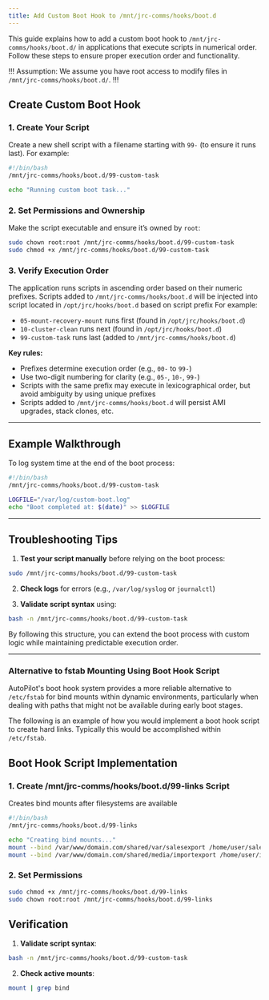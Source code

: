 ```yaml
---
title: Add Custom Boot Hook to /mnt/jrc-comms/hooks/boot.d
---
```


This guide explains how to add a custom boot hook to `/mnt/jrc-comms/hooks/boot.d/` in applications that execute scripts in numerical order. Follow these steps to ensure proper execution order and functionality.

!!! Assumption:
We assume you have root access to modify files in `/mnt/jrc-comms/hooks/boot.d/`.
!!!

## Create Custom Boot Hook

### 1. Create Your Script  
Create a new shell script with a filename starting with `99-` (to ensure it runs last). For example:  

```bash
#!/bin/bash
/mnt/jrc-comms/hooks/boot.d/99-custom-task

echo "Running custom boot task..."
```

### 2. Set Permissions and Ownership  
Make the script executable and ensure it’s owned by `root`:  

```bash
sudo chown root:root /mnt/jrc-comms/hooks/boot.d/99-custom-task
sudo chmod +x /mnt/jrc-comms/hooks/boot.d/99-custom-task
```

### 3. Verify Execution Order  
The application runs scripts in ascending order based on their numeric prefixes. Scripts added to `/mnt/jrc-comms/hooks/boot.d` will be injected into script located in `/opt/jrc/hooks/boot.d` based on script prefix For example:  

- `05-mount-recovery-mount` runs first (found in `/opt/jrc/hooks/boot.d`)
- `10-cluster-clean` runs next (found in `/opt/jrc/hooks/boot.d`)
- `99-custom-task` runs last (added to `/mnt/jrc-comms/hooks/boot.d`)

**Key rules:**  
- Prefixes determine execution order (e.g., `00-` to `99-`)  
- Use two-digit numbering for clarity (e.g., `05-`, `10-`, `99-`)  
- Scripts with the same prefix may execute in lexicographical order, but avoid ambiguity by using unique prefixes  
- Scripts added to `/mnt/jrc-comms/hooks/boot.d` will persist AMI upgrades, stack clones, etc.

---

## Example Walkthrough  
To log system time at the end of the boot process:  

```bash
#!/bin/bash
/mnt/jrc-comms/hooks/boot.d/99-custom-task

LOGFILE="/var/log/custom-boot.log"
echo "Boot completed at: $(date)" >> $LOGFILE
```

---

## Troubleshooting Tips  
1. **Test your script manually** before relying on the boot process: 

```bash
sudo /mnt/jrc-comms/hooks/boot.d/99-custom-task
```

2. **Check logs** for errors (e.g., `/var/log/syslog` or `journalctl`)  

3. **Validate script syntax** using:  

```bash
bash -n /mnt/jrc-comms/hooks/boot.d/99-custom-task
```

By following this structure, you can extend the boot process with custom logic while maintaining predictable execution order.

---

### Alternative to fstab Mounting Using Boot Hook Script

AutoPilot's boot hook system provides a more reliable alternative to `/etc/fstab` for bind mounts within dynamic environments, particularly when dealing with paths that might not be available during early boot stages.

The following is an example of how you would implement a boot hook script to create hard links. Typically this would be accomplished within `/etc/fstab`.

## Boot Hook Script Implementation

### 1. Create /mnt/jrc-comms/hooks/boot.d/99-links Script

Creates bind mounts after filesystems are available

```bash
#!/bin/bash
/mnt/jrc-comms/hooks/boot.d/99-links

echo "Creating bind mounts..."
mount --bind /var/www/domain.com/shared/var/salesexport /home/user/salesexport
mount --bind /var/www/domain.com/shared/media/importexport /home/user/importexport
```

### 2. Set Permissions

```bash
sudo chmod +x /mnt/jrc-comms/hooks/boot.d/99-links
sudo chown root:root /mnt/jrc-comms/hooks/boot.d/99-links
```

## Verification
1. **Validate script syntax**:

```bash
bash -n /mnt/jrc-comms/hooks/boot.d/99-custom-task
```

2. **Check active mounts**:

```bash
mount | grep bind
```

